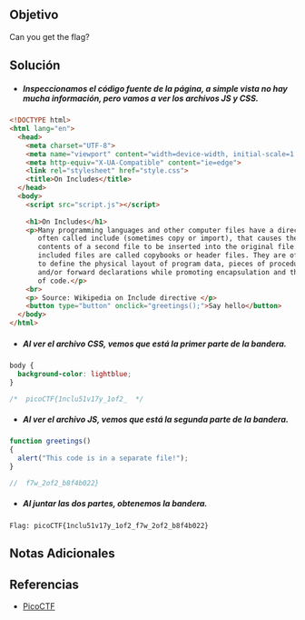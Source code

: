 ## Objetivo
Can you get the flag?
## Solución
- ##### Inspeccionamos el código fuente de la página, a simple vista no hay mucha información, pero vamos a ver los archivos JS y CSS.
```html
<!DOCTYPE html>
<html lang="en">
  <head>
    <meta charset="UTF-8">
    <meta name="viewport" content="width=device-width, initial-scale=1.0">
    <meta http-equiv="X-UA-Compatible" content="ie=edge">
    <link rel="stylesheet" href="style.css">
    <title>On Includes</title>
  </head>
  <body>
    <script src="script.js"></script>
  
    <h1>On Includes</h1>
    <p>Many programming languages and other computer files have a directive, 
       often called include (sometimes copy or import), that causes the 
       contents of a second file to be inserted into the original file. These 
       included files are called copybooks or header files. They are often used
       to define the physical layout of program data, pieces of procedural code
       and/or forward declarations while promoting encapsulation and the reuse
       of code.</p>
    <br>
    <p> Source: Wikipedia on Include directive </p>
    <button type="button" onclick="greetings();">Say hello</button>
  </body>
</html>
```

- ##### Al ver el archivo CSS, vemos que está la primer parte de la bandera.
```css
body {
  background-color: lightblue;
}

/*  picoCTF{1nclu51v17y_1of2_  */
```

- ##### Al ver el archivo JS, vemos que está la segunda parte de la bandera.
```js
function greetings()
{
  alert("This code is in a separate file!");
}

//  f7w_2of2_b8f4b022}
```

- ##### Al juntar las dos partes, obtenemos la bandera.
```
Flag: picoCTF{1nclu51v17y_1of2_f7w_2of2_b8f4b022}
```
## Notas Adicionales
## Referencias
- [PicoCTF](https://play.picoctf.org)